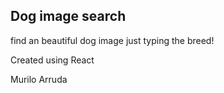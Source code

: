 ## Dog image search

find an beautiful dog image just typing the breed!

Created using React

Murilo Arruda
